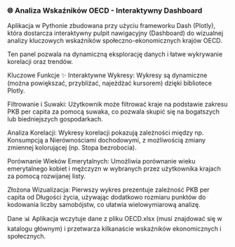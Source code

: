 ### 🌐 Analiza Wskaźników OECD - Interaktywny Dashboard
Aplikacja w Pythonie zbudowana przy użyciu frameworku Dash (Plotly), która dostarcza interaktywny pulpit nawigacyjny (Dashboard) do wizualnej analizy kluczowych wskaźników społeczno-ekonomicznych krajów OECD.

Ten panel pozwala na dynamiczną eksplorację danych i łatwe wykrywanie korelacji oraz trendów.

Kluczowe Funkcje ✨
Interaktywne Wykresy: Wykresy są dynamiczne (można powiększać, przybliżać, najeżdżać kursorem) dzięki bibliotece Plotly.

Filtrowanie i Suwaki: Użytkownik może filtrować kraje na podstawie zakresu PKB per capita za pomocą suwaka, co pozwala skupić się na bogatszych lub biedniejszych gospodarkach.

Analiza Korelacji: Wykresy korelacji pokazują zależności między np. Konsumpcją a Nierównościami dochodowymi, z możliwością zmiany zmiennej kolorującej (np. Stopa bezrobocia).

Porównanie Wieków Emerytalnych: Umożliwia porównanie wieku emerytalnego kobiet i mężczyzn w wybranych przez użytkownika krajach za pomocą rozwijanej listy.

Złożona Wizualizacja: Pierwszy wykres prezentuje zależność PKB per capita od Długości życia, używając dodatkowo rozmiaru punktów do kodowania liczby samobójstw, co ułatwia wielowymiarową analizę.

Dane 📊
Aplikacja wczytuje dane z pliku OECD.xlsx (musi znajdować się w katalogu głównym) i przetwarza kilkanaście wskaźników ekonomicznych i społecznych.
